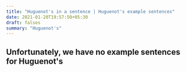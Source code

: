 ```yaml
---
title: "Huguenot's in a sentence | Huguenot's example sentences"
date: 2021-01-20T19:57:50+05:30
draft: falses
summary: "Huguenot's"
---
```

## Unfortunately, we have no example sentences for Huguenot's                 
